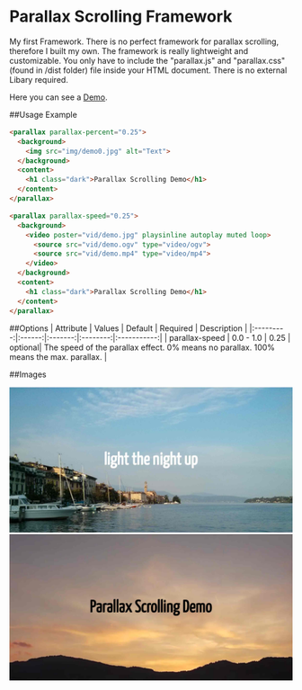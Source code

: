 # Parallax Scrolling Framework
My first Framework. There is no perfect framework for parallax scrolling, therefore I built my own. The framework is really lightweight and customizable. You only have to include the "parallax.js" and "parallax.css" (found in /dist folder) file inside your HTML document. There is no external Libary required. 

Here you can see a [Demo](https://afinkndreas.github.io/parallax-scrolling-v2/demo/).

##Usage Example
```html
<parallax parallax-percent="0.25">
  <background>
  	<img src="img/demo0.jpg" alt="Text">
  </background>
  <content>
  	<h1 class="dark">Parallax Scrolling Demo</h1>
  </content>
</parallax>
```

```html
<parallax parallax-speed="0.25">
  <background>
    <video poster="vid/demo.jpg" playsinline autoplay muted loop>
      <source src="vid/demo.ogv" type="video/ogv">
      <source src="vid/demo.mp4" type="video/mp4">
    </video>
  </background>
  <content>
    <h1 class="dark">Parallax Scrolling Demo</h1>
  </content>
</parallax>
```
##Options
| Attribute | Values | Default | Required | Description |
|:---------:|:------:|:-------:|:--------:|:-----------:|
| parallax-speed | 0.0 - 1.0 | 0.25 | optional| The speed of the parallax effect. 0% means no parallax. 100% means the max. parallax. |

##Images

![Image 1](https://raw.githubusercontent.com/aFINKndreas/parallax-scrolling-v2/master/img/screen0.jpg "Image 1")
![Image 2](https://raw.githubusercontent.com/aFINKndreas/parallax-scrolling-v2/master/img/screen1.jpg "Image 2")
